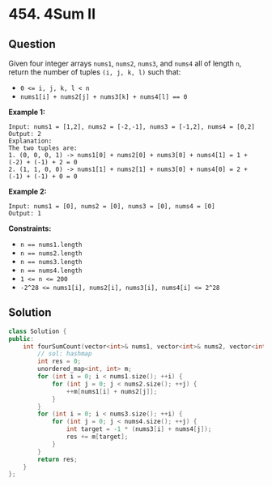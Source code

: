 # 454. 4Sum II

## Question

Given four integer arrays `nums1`, `nums2`, `nums3`, and `nums4` all of length `n`, return the number of tuples `(i, j, k, l)` such that:

* `0 <= i, j, k, l < n`
* `nums1[i] + nums2[j] + nums3[k] + nums4[l] == 0`

**Example 1:**

```text
Input: nums1 = [1,2], nums2 = [-2,-1], nums3 = [-1,2], nums4 = [0,2]
Output: 2
Explanation:
The two tuples are:
1. (0, 0, 0, 1) -> nums1[0] + nums2[0] + nums3[0] + nums4[1] = 1 + (-2) + (-1) + 2 = 0
2. (1, 1, 0, 0) -> nums1[1] + nums2[1] + nums3[0] + nums4[0] = 2 + (-1) + (-1) + 0 = 0
```

**Example 2:**

```text
Input: nums1 = [0], nums2 = [0], nums3 = [0], nums4 = [0]
Output: 1
```

**Constraints:**

* `n == nums1.length`
* `n == nums2.length`
* `n == nums3.length`
* `n == nums4.length`
* `1 <= n <= 200`
* `-2^28 <= nums1[i], nums2[i], nums3[i], nums4[i] <= 2^28`

## Solution

```cpp
class Solution {
public:
    int fourSumCount(vector<int>& nums1, vector<int>& nums2, vector<int>& nums3, vector<int>& nums4) {
        // sol: hashmap
        int res = 0;
        unordered_map<int, int> m;
        for (int i = 0; i < nums1.size(); ++i) {
            for (int j = 0; j < nums2.size(); ++j) {
                ++m[nums1[i] + nums2[j]];
            }
        }
        for (int i = 0; i < nums3.size(); ++i) {
            for (int j = 0; j < nums4.size(); ++j) {
                int target = -1 * (nums3[i] + nums4[j]);
                res += m[target];
            }
        }
        return res;
    }
};
```

